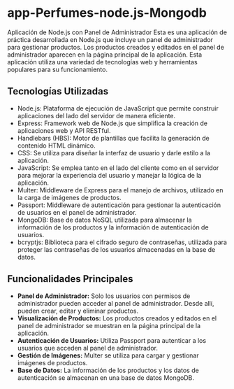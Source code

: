 # app-Perfumes-node.js-Mongodb
Aplicación de Node.js con Panel de Administrador
Esta es una aplicación de práctica desarrollada en Node.js que incluye un panel de administrador para gestionar productos. Los productos creados y editados en el panel de administrador aparecen en la página principal de la aplicación. Esta aplicación utiliza una variedad de tecnologías web y herramientas populares para su funcionamiento.

## Tecnologías Utilizadas
- Node.js: Plataforma de ejecución de JavaScript que permite construir aplicaciones del lado del servidor de manera eficiente.
- Express: Framework web de Node.js que simplifica la creación de aplicaciones web y API RESTful.
- Handlebars (HBS): Motor de plantillas que facilita la generación de contenido HTML dinámico.
- CSS: Se utiliza para diseñar la interfaz de usuario y darle estilo a la aplicación.
- JavaScript: Se emplea tanto en el lado del cliente como en el servidor para mejorar la experiencia del usuario y manejar la lógica de la aplicación.
- Multer: Middleware de Express para el manejo de archivos, utilizado en la carga de imágenes de productos.
- Passport: Middleware de autenticación para gestionar la autenticación de usuarios en el panel de administrador.
- MongoDB: Base de datos NoSQL utilizada para almacenar la información de los productos y la información de autenticación de usuarios.
- bcryptjs: Biblioteca para el cifrado seguro de contraseñas, utilizada para proteger las contraseñas de los usuarios almacenadas en la base de datos.
## Funcionalidades Principales

- **Panel de Administrador:** Solo los usuarios con permisos de administrador pueden acceder al panel de administrador. Desde allí, pueden crear, editar y eliminar productos.
- **Visualización de Productos:** Los productos creados y editados en el panel de administrador se muestran en la página principal de la aplicación.
- **Autenticación de Usuarios:** Utiliza Passport para autenticar a los usuarios que acceden al panel de administrador.
- **Gestión de Imágenes:** Multer se utiliza para cargar y gestionar imágenes de productos.
- **Base de Datos:** La información de los productos y los datos de autenticación se almacenan en una base de datos MongoDB.

